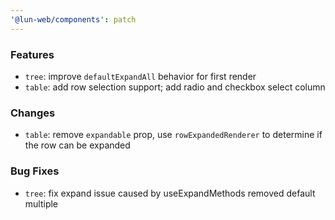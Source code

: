 ```yaml
---
'@lun-web/components': patch
---
```


### Features

- `tree`: improve `defaultExpandAll` behavior for first render
- `table`: add row selection support; add radio and checkbox select column

### Changes

- `table`: remove `expandable` prop, use `rowExpandedRenderer` to determine if the row can be expanded

### Bug Fixes

- `tree`: fix expand issue caused by useExpandMethods removed default multiple
